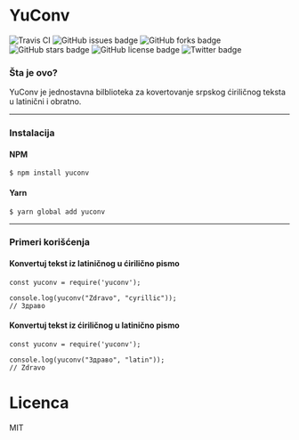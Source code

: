 # YuConv
![Travis CI](https://img.shields.io/travis/artbit/yuconv/master)
![GitHub issues badge](https://img.shields.io/github/issues/ArtBIT/yuconv)
![GitHub forks badge](https://img.shields.io/github/forks/ArtBIT/yuconv)
![GitHub stars badge](https://img.shields.io/github/stars/ArtBIT/yuconv)
![GitHub license badge](https://img.shields.io/github/license/ArtBIT/yuconv)
![Twitter badge](https://img.shields.io/twitter/url?url=https%3A%2F%2Fgithub.com%2FArtBIT%2Fyuconv)


### Šta je ovo?

YuConv je jednostavna bilblioteka za kovertovanje srpskog ćiriličnog teksta u latinični i obratno.

---

### Instalacija

#### NPM

    $ npm install yuconv
    
#### Yarn

    $ yarn global add yuconv

---

### Primeri korišćenja

#### Konvertuj tekst iz latiničnog u ćirilično pismo

    const yuconv = require('yuconv');

    console.log(yuconv("Zdravo", "cyrillic"));
    // Здраво

#### Konvertuj tekst iz ćiriličnog u latinično pismo

    const yuconv = require('yuconv');

    console.log(yuconv("Здраво", "latin"));
    // Zdravo

# Licenca
MIT
